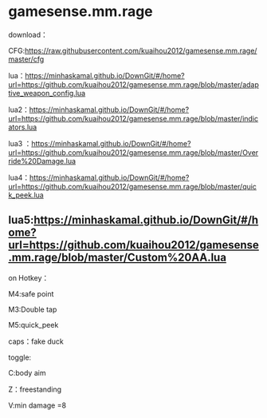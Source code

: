 # gamesense.mm.rage
download：

CFG:https://raw.githubusercontent.com/kuaihou2012/gamesense.mm.rage/master/cfg

lua：https://minhaskamal.github.io/DownGit/#/home?url=https://github.com/kuaihou2012/gamesense.mm.rage/blob/master/adaptive_weapon_config.lua

lua2：https://minhaskamal.github.io/DownGit/#/home?url=https://github.com/kuaihou2012/gamesense.mm.rage/blob/master/indicators.lua

lua3 ：https://minhaskamal.github.io/DownGit/#/home?url=https://github.com/kuaihou2012/gamesense.mm.rage/blob/master/Override%20Damage.lua

lua4：https://minhaskamal.github.io/DownGit/#/home?url=https://github.com/kuaihou2012/gamesense.mm.rage/blob/master/quick_peek.lua

lua5:https://minhaskamal.github.io/DownGit/#/home?url=https://github.com/kuaihou2012/gamesense.mm.rage/blob/master/Custom%20AA.lua
-------------------------------------------------------------------------------------------
on Hotkey：

M4:safe point

M3:Double tap

M5:quick_peek

caps：fake duck

toggle:

C:body aim

Z：freestanding

V:min damage =8
